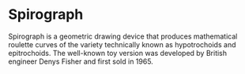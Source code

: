 # Spirograph
Spirograph is a geometric drawing device that produces mathematical roulette curves of the variety technically known as hypotrochoids and epitrochoids. The well-known toy version was developed by British engineer Denys Fisher and first sold in 1965.
